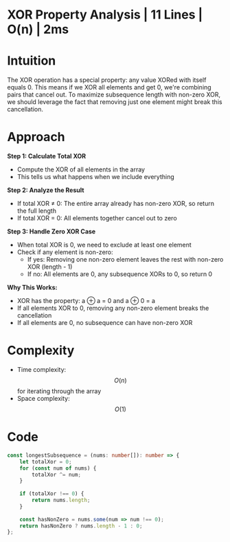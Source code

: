 # XOR Property Analysis | 11 Lines | O(n) | 2ms

# Intuition
The XOR operation has a special property: any value XORed with itself equals 0. This means if we XOR all elements and get 0, we're combining pairs that cancel out. To maximize subsequence length with non-zero XOR, we should leverage the fact that removing just one element might break this cancellation.

# Approach
**Step 1: Calculate Total XOR**
- Compute the XOR of all elements in the array
- This tells us what happens when we include everything

**Step 2: Analyze the Result**
- If total XOR ≠ 0: The entire array already has non-zero XOR, so return the full length
- If total XOR = 0: All elements together cancel out to zero

**Step 3: Handle Zero XOR Case**
- When total XOR is 0, we need to exclude at least one element
- Check if any element is non-zero:
  - If yes: Removing one non-zero element leaves the rest with non-zero XOR (length - 1)
  - If no: All elements are 0, any subsequence XORs to 0, so return 0

**Why This Works:**
- XOR has the property: a ⊕ a = 0 and a ⊕ 0 = a
- If all elements XOR to 0, removing any non-zero element breaks the cancellation
- If all elements are 0, no subsequence can have non-zero XOR

# Complexity
- Time complexity: $$O(n)$$ for iterating through the array
- Space complexity: $$O(1)$$

# Code
```typescript
const longestSubsequence = (nums: number[]): number => {
    let totalXor = 0;
    for (const num of nums) {
        totalXor ^= num;
    }
    
    if (totalXor !== 0) {
        return nums.length;
    }
    
    const hasNonZero = nums.some(num => num !== 0);
    return hasNonZero ? nums.length - 1 : 0;
};
```
